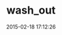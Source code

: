 ---
layout: post
title:  "wash_out"
repo:   "inossidabile/wash_out"
date:   2015-02-18 17:12:26
gemurl: http://github.com/inossidabile/wash_out/
---